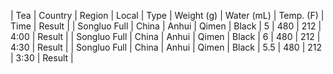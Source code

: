 | Tea | Country | Region | Local | Type | Weight (g) | Water (mL) | Temp. (F) | Time | Result | 
| Songluo Full | China | Anhui | Qimen | Black | 5 | 480 | 212 | 4:00 | Result | 
| Songluo Full | China | Anhui | Qimen | Black | 6 | 480 | 212 | 4:30 | Result |
| Songluo Full | China | Anhui | Qimen | Black | 5.5 | 480 | 212 | 3:30 | Result |
